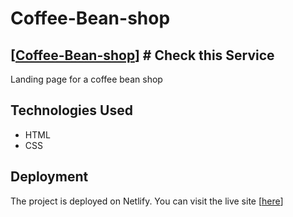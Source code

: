 
# Coffee-Bean-shop

## [[Coffee-Bean-shop](https://monumental-squirrel-ac1582.netlify.app/index.html)] # Check this Service
Landing page for a coffee bean shop


## Technologies Used

- HTML
- CSS

## Deployment

The project is deployed on Netlify. You can visit the live site [[here](https://monumental-squirrel-ac1582.netlify.app/index.html)]
